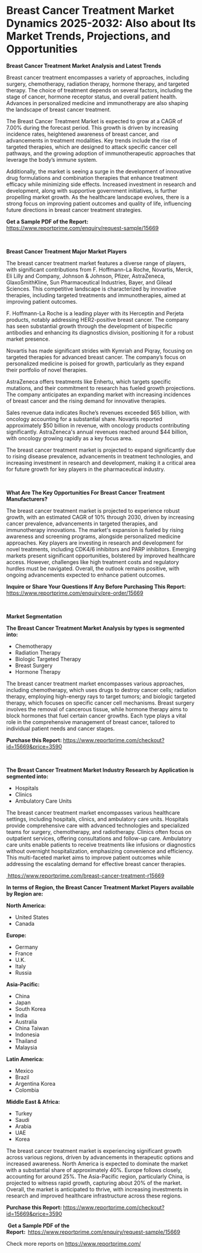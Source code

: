 <p><h1>Breast Cancer Treatment Market Dynamics 2025-2032: Also about Its Market Trends, Projections, and Opportunities</h1></p><p><strong>Breast Cancer Treatment Market Analysis and Latest Trends</strong></p>
<p><p>Breast cancer treatment encompasses a variety of approaches, including surgery, chemotherapy, radiation therapy, hormone therapy, and targeted therapy. The choice of treatment depends on several factors, including the stage of cancer, hormone receptor status, and overall patient health. Advances in personalized medicine and immunotherapy are also shaping the landscape of breast cancer treatment.</p><p>The Breast Cancer Treatment Market is expected to grow at a CAGR of 7.00% during the forecast period. This growth is driven by increasing incidence rates, heightened awareness of breast cancer, and advancements in treatment modalities. Key trends include the rise of targeted therapies, which are designed to attack specific cancer cell pathways, and the growing adoption of immunotherapeutic approaches that leverage the body’s immune system.</p><p>Additionally, the market is seeing a surge in the development of innovative drug formulations and combination therapies that enhance treatment efficacy while minimizing side effects. Increased investment in research and development, along with supportive government initiatives, is further propelling market growth. As the healthcare landscape evolves, there is a strong focus on improving patient outcomes and quality of life, influencing future directions in breast cancer treatment strategies.</p></p>
<p><strong>Get a Sample PDF of the Report:&nbsp;</strong> <a href="https://www.reportprime.com/enquiry/request-sample/15669?utm_campaign=3321&utm_medium=2&utm_source=Github&utm_content=ia&utm_term=20032025&utm_id=breast-cancer-treatment">https://www.reportprime.com/enquiry/request-sample/15669</a></p>
<p>&nbsp;</p>
<p><strong>Breast Cancer Treatment Major Market Players</strong></p>
<p><p>The breast cancer treatment market features a diverse range of players, with significant contributions from F. Hoffmann-La Roche, Novartis, Merck, Eli Lilly and Company, Johnson & Johnson, Pfizer, AstraZeneca, GlaxoSmithKline, Sun Pharmaceutical Industries, Bayer, and Gilead Sciences. This competitive landscape is characterized by innovative therapies, including targeted treatments and immunotherapies, aimed at improving patient outcomes.</p><p>F. Hoffmann-La Roche is a leading player with its Herceptin and Perjeta products, notably addressing HER2-positive breast cancer. The company has seen substantial growth through the development of bispecific antibodies and enhancing its diagnostics division, positioning it for a robust market presence.</p><p>Novartis has made significant strides with Kymriah and Piqray, focusing on targeted therapies for advanced breast cancer. The company’s focus on personalized medicine is poised for growth, particularly as they expand their portfolio of novel therapies.</p><p>AstraZeneca offers treatments like Enhertu, which targets specific mutations, and their commitment to research has fueled growth projections. The company anticipates an expanding market with increasing incidences of breast cancer and the rising demand for innovative therapies.</p><p>Sales revenue data indicates Roche’s revenues exceeded $65 billion, with oncology accounting for a substantial share. Novartis reported approximately $50 billion in revenue, with oncology products contributing significantly. AstraZeneca's annual revenues reached around $44 billion, with oncology growing rapidly as a key focus area.</p><p>The breast cancer treatment market is projected to expand significantly due to rising disease prevalence, advancements in treatment technologies, and increasing investment in research and development, making it a critical area for future growth for key players in the pharmaceutical industry.</p></p>
<p>&nbsp;</p>
<p><strong>What Are The Key Opportunities For Breast Cancer Treatment Manufacturers?</strong></p>
<p><p>The breast cancer treatment market is projected to experience robust growth, with an estimated CAGR of 10% through 2030, driven by increasing cancer prevalence, advancements in targeted therapies, and immunotherapy innovations. The market's expansion is fueled by rising awareness and screening programs, alongside personalized medicine approaches. Key players are investing in research and development for novel treatments, including CDK4/6 inhibitors and PARP inhibitors. Emerging markets present significant opportunities, bolstered by improved healthcare access. However, challenges like high treatment costs and regulatory hurdles must be navigated. Overall, the outlook remains positive, with ongoing advancements expected to enhance patient outcomes.</p></p>
<p><strong>Inquire or Share Your Questions If Any Before Purchasing This Report:</strong> <a href="https://www.reportprime.com/enquiry/pre-order/15669?utm_campaign=3321&utm_medium=2&utm_source=Github&utm_content=ia&utm_term=20032025&utm_id=breast-cancer-treatment">https://www.reportprime.com/enquiry/pre-order/15669</a></p>
<p>&nbsp;</p>
<p><strong>Market Segmentation</strong></p>
<p><strong>The Breast Cancer Treatment Market Analysis by types is segmented into:</strong></p>
<p><ul><li>Chemotherapy</li><li>Radiation Therapy</li><li>Biologic Targeted Therapy</li><li>Breast Surgery</li><li>Hormone Therapy</li></ul></p>
<p><p>The breast cancer treatment market encompasses various approaches, including chemotherapy, which uses drugs to destroy cancer cells; radiation therapy, employing high-energy rays to target tumors; and biologic targeted therapy, which focuses on specific cancer cell mechanisms. Breast surgery involves the removal of cancerous tissue, while hormone therapy aims to block hormones that fuel certain cancer growths. Each type plays a vital role in the comprehensive management of breast cancer, tailored to individual patient needs and cancer stages.</p></p>
<p><strong>Purchase this Report:&nbsp;</strong><a href="https://www.reportprime.com/checkout?id=15669&price=3590&utm_campaign=3321&utm_medium=2&utm_source=Github&utm_content=ia&utm_term=20032025&utm_id=breast-cancer-treatment">https://www.reportprime.com/checkout?id=15669&price=3590</a></p>
<p>&nbsp;</p>
<p><strong>The Breast Cancer Treatment Market Industry Research by Application is segmented into:</strong></p>
<p><ul><li>Hospitals</li><li>Clinics</li><li>Ambulatory Care Units</li></ul></p>
<p><p>The breast cancer treatment market encompasses various healthcare settings, including hospitals, clinics, and ambulatory care units. Hospitals provide comprehensive care with advanced technologies and specialized teams for surgery, chemotherapy, and radiotherapy. Clinics often focus on outpatient services, offering consultations and follow-up care. Ambulatory care units enable patients to receive treatments like infusions or diagnostics without overnight hospitalization, emphasizing convenience and efficiency. This multi-faceted market aims to improve patient outcomes while addressing the escalating demand for effective breast cancer therapies.</p></p>
<p><a href="https://www.reportprime.com/breast-cancer-treatment-r15669?utm_campaign=3321&utm_medium=2&utm_source=Github&utm_content=ia&utm_term=20032025&utm_id=breast-cancer-treatment">&nbsp;https://www.reportprime.com/breast-cancer-treatment-r15669</a></p>
<p><strong>In terms of Region, the Breast Cancer Treatment Market Players available by Region are:</strong></p>
<p>
    <p> <strong> North America: </strong>
        <ul>
            <li>United States</li>
            <li>Canada</li>
        </ul>
        </p> 
    <p> <strong> Europe: </strong>
        <ul>
            <li>Germany</li>
            <li>France</li>
            <li>U.K.</li>
            <li>Italy</li>
            <li>Russia</li>
        </ul>
        </p> 
    <p> <strong> Asia-Pacific: </strong>
        <ul>
            <li>China</li>
            <li>Japan</li>
            <li>South Korea</li>
            <li>India</li>
            <li>Australia</li>
            <li>China Taiwan</li>
            <li>Indonesia</li>
            <li>Thailand</li>
            <li>Malaysia</li>
        </ul>
        </p> 
    <p> <strong> Latin America: </strong>
        <ul>
            <li>Mexico</li>
            <li>Brazil</li>
            <li>Argentina Korea</li>
            <li>Colombia</li>
        </ul>
        </p> 
    <p> <strong> Middle East & Africa: </strong>
        <ul>
            <li>Turkey</li>
            <li>Saudi</li>
            <li>Arabia</li>
            <li>UAE</li>
            <li>Korea</li>
        </ul>
    </p>
    </p>
<p><p>The breast cancer treatment market is experiencing significant growth across various regions, driven by advancements in therapeutic options and increased awareness. North America is expected to dominate the market with a substantial share of approximately 40%. Europe follows closely, accounting for around 25%. The Asia-Pacific region, particularly China, is projected to witness rapid growth, capturing about 20% of the market. Overall, the market is anticipated to thrive, with increasing investments in research and improved healthcare infrastructure across these regions.</p></p>
<p><strong>Purchase this Report: </strong><a href="https://www.reportprime.com/checkout?id=15669&price=3590&utm_campaign=3321&utm_medium=2&utm_source=Github&utm_content=ia&utm_term=20032025&utm_id=breast-cancer-treatment">https://www.reportprime.com/checkout?id=15669&price=3590</a></p>
<p>&nbsp;<strong>Get a Sample PDF of the Report:&nbsp;&nbsp;</strong><a href="https://www.reportprime.com/enquiry/request-sample/15669?utm_campaign=3321&utm_medium=2&utm_source=Github&utm_content=ia&utm_term=20032025&utm_id=breast-cancer-treatment">https://www.reportprime.com/enquiry/request-sample/15669</a></p>
<p><strong></strong></p>
<p>Check more reports on <a href="https://www.reportprime.com/?utm_campaign=3321&utm_medium=2&utm_source=Github&utm_content=ia&utm_term=20032025&utm_id=breast-cancer-treatment">https://www.reportprime.com/</a></p>